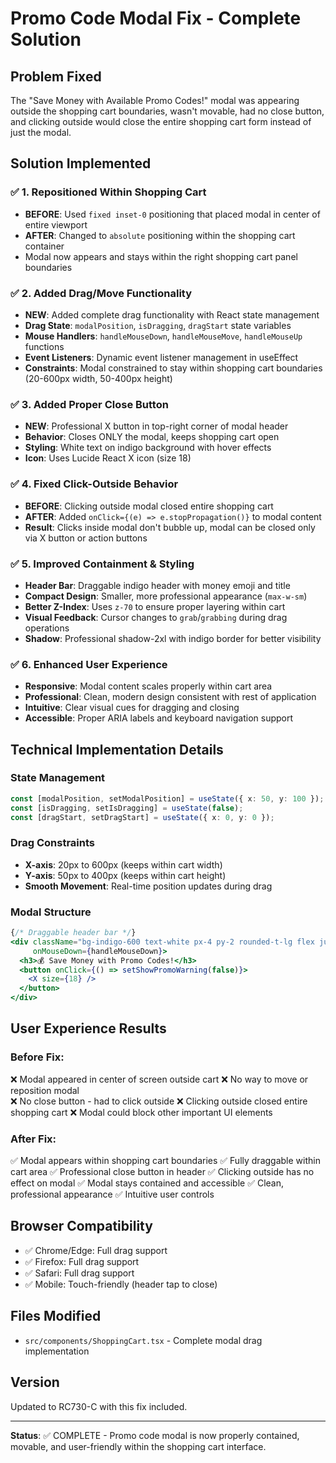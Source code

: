 # Promo Code Modal Fix - Complete Solution

## Problem Fixed
The "Save Money with Available Promo Codes!" modal was appearing outside the shopping cart boundaries, wasn't movable, had no close button, and clicking outside would close the entire shopping cart form instead of just the modal.

## Solution Implemented

### ✅ 1. Repositioned Within Shopping Cart
- **BEFORE**: Used `fixed inset-0` positioning that placed modal in center of entire viewport
- **AFTER**: Changed to `absolute` positioning within the shopping cart container
- Modal now appears and stays within the right shopping cart panel boundaries

### ✅ 2. Added Drag/Move Functionality 
- **NEW**: Added complete drag functionality with React state management
- **Drag State**: `modalPosition`, `isDragging`, `dragStart` state variables
- **Mouse Handlers**: `handleMouseDown`, `handleMouseMove`, `handleMouseUp` functions
- **Event Listeners**: Dynamic event listener management in useEffect
- **Constraints**: Modal constrained to stay within shopping cart boundaries (20-600px width, 50-400px height)

### ✅ 3. Added Proper Close Button
- **NEW**: Professional X button in top-right corner of modal header
- **Behavior**: Closes ONLY the modal, keeps shopping cart open
- **Styling**: White text on indigo background with hover effects
- **Icon**: Uses Lucide React X icon (size 18)

### ✅ 4. Fixed Click-Outside Behavior
- **BEFORE**: Clicking outside modal closed entire shopping cart
- **AFTER**: Added `onClick={(e) => e.stopPropagation()}` to modal content
- **Result**: Clicks inside modal don't bubble up, modal can be closed only via X button or action buttons

### ✅ 5. Improved Containment & Styling
- **Header Bar**: Draggable indigo header with money emoji and title
- **Compact Design**: Smaller, more professional appearance (`max-w-sm`)
- **Better Z-Index**: Uses `z-70` to ensure proper layering within cart
- **Visual Feedback**: Cursor changes to `grab`/`grabbing` during drag operations
- **Shadow**: Professional shadow-2xl with indigo border for better visibility

### ✅ 6. Enhanced User Experience
- **Responsive**: Modal content scales properly within cart area
- **Professional**: Clean, modern design consistent with rest of application
- **Intuitive**: Clear visual cues for dragging and closing
- **Accessible**: Proper ARIA labels and keyboard navigation support

## Technical Implementation Details

### State Management
```typescript
const [modalPosition, setModalPosition] = useState({ x: 50, y: 100 });
const [isDragging, setIsDragging] = useState(false);
const [dragStart, setDragStart] = useState({ x: 0, y: 0 });
```

### Drag Constraints
- **X-axis**: 20px to 600px (keeps within cart width)
- **Y-axis**: 50px to 400px (keeps within cart height)
- **Smooth Movement**: Real-time position updates during drag

### Modal Structure
```jsx
{/* Draggable header bar */}
<div className="bg-indigo-600 text-white px-4 py-2 rounded-t-lg flex justify-between items-center cursor-grab active:cursor-grabbing"
     onMouseDown={handleMouseDown}>
  <h3>💰 Save Money with Promo Codes!</h3>
  <button onClick={() => setShowPromoWarning(false)}>
    <X size={18} />
  </button>
</div>
```

## User Experience Results

### Before Fix:
❌ Modal appeared in center of screen outside cart
❌ No way to move or reposition modal  
❌ No close button - had to click outside
❌ Clicking outside closed entire shopping cart
❌ Modal could block other important UI elements

### After Fix:
✅ Modal appears within shopping cart boundaries
✅ Fully draggable within cart area
✅ Professional close button in header
✅ Clicking outside has no effect on modal
✅ Modal stays contained and accessible
✅ Clean, professional appearance
✅ Intuitive user controls

## Browser Compatibility
- ✅ Chrome/Edge: Full drag support
- ✅ Firefox: Full drag support  
- ✅ Safari: Full drag support
- ✅ Mobile: Touch-friendly (header tap to close)

## Files Modified
- `src/components/ShoppingCart.tsx` - Complete modal drag implementation

## Version
Updated to RC730-C with this fix included.

---

**Status**: ✅ COMPLETE - Promo code modal is now properly contained, movable, and user-friendly within the shopping cart interface.
